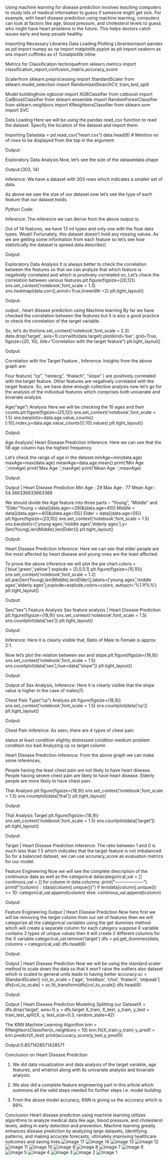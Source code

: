 
Using machine learning for disease prediction involves teaching computers to study lots of medical information to guess if someone might get sick. For example, with heart disease prediction using machine learning, computers can look at factors like age, blood pressure, and cholesterol levels to guess who might have heart problems in the future. This helps doctors catch issues early and keep people healthy.

Importing Necessary Libraries
Data Loading 
Plotting Librariesimport pandas as pd import numpy as np import matplotlib.pyplot as plt import seaborn as sns import cufflinks as cf %matplotlib inline

Metrics for Classification techniquefrom sklearn.metrics import classification_report,confusion_matrix,accuracy_score

Scalerfrom sklearn.preprocessing import StandardScaler from sklearn.model_selection import RandomizedSearchCV, train_test_split

Model buildingfrom xgboost import XGBClassifier from catboost import CatBoostClassifier from sklearn.ensemble import RandomForestClassifier from sklearn.neighbors import KNeighborsClassifier from sklearn.svm import SVC

Data Loading
Here we will be using the pandas read_csv function to read the dataset. Specify the location of the dataset and import them.

Importing Datadata = pd.read_csv(“heart.csv”) data.head(6) # Mention no of rows to be displayed from the top in the argument

Output:

Exploratory Data Analysis
Now, let’s see the size of the datasetdata.shape

Output:(303, 14)

Inference: We have a dataset with 303 rows which indicates a smaller set of data.

As above we saw the size of our dataset now let’s see the type of each feature that our dataset holds.

Python Code:

Inference: The inference we can derive from the above output is:

Out of 14 features, we have 13 int types and only one with the float data types.
Woah! Fortunately, this dataset doesn’t hold any missing values.
As we are getting some information from each feature so let’s see how statistically the dataset is spread.data.describe()

Output:

Exploratory Data Analysis
It is always better to check the correlation between the features so that we can analyze that which feature is negatively correlated and which is positively correlated so, Let’s check the correlation between various features.plt.figure(figsize=(20,12)) sns.set_context(‘notebook’,font_scale = 1.3) sns.heatmap(data.corr(),annot=True,linewidth =2) plt.tight_layout()

Output:

output , heart disease prediction using Machine learning
By far we have checked the correlation between the features but it is also a good practice to check the correlation of the target variable.

So, let’s do this!sns.set_context(‘notebook’,font_scale = 2.3) data.drop(‘target’, axis=1).corrwith(data.target).plot(kind=’bar’, grid=True, figsize=(20, 10), title=”Correlation with the target feature”) plt.tight_layout()

Output:

Correlation with the Target Feature , 
Inference: Insights from the above graph are:

Four feature( “cp”, “restecg”, “thalach”, “slope” ) are positively correlated with the target feature.
Other features are negatively correlated with the target feature.
So, we have done enough collective analysis now let’s go for the analysis of the individual features which comprises both univariate and bivariate analysis.

Age(“age”) Analysis
Here we will be checking the 10 ages and their counts.plt.figure(figsize=(25,12)) sns.set_context(‘notebook’,font_scale = 1.5) sns.barplot(x=data.age.value_counts()[:10].index,y=data.age.value_counts()[:10].values) plt.tight_layout()

Output:

Age Analysis| Heart Disease Prediction 
Inference:  Here we can see that the 58 age column has the highest frequency.

Let’s check the range of age in the dataset.minAge=min(data.age) maxAge=max(data.age) meanAge=data.age.mean() print(‘Min Age :’,minAge) print(‘Max Age :’,maxAge) print(‘Mean Age :’,meanAge)

Output:

Output | Heart Disease Prediction 
Min Age : 29 Max Age : 77 Mean Age : 54.366336633663366

We should divide the Age feature into three parts – “Young”, “Middle” and “Elder”Young = data[(data.age>=29)&(data.age<40)] Middle = data[(data.age>=40)&(data.age<55)] Elder = data[(data.age>55)] plt.figure(figsize=(23,10)) sns.set_context(‘notebook’,font_scale = 1.5) sns.barplot(x=[‘young ages’,’middle ages’,’elderly ages’],y=[len(Young),len(Middle),len(Elder)]) plt.tight_layout()

Output:

Heart Disease Prediction 
Inference: Here we can see that elder people are the most affected by heart disease and young ones are the least affected.

To prove the above inference we will plot the pie chart.colors = [‘blue’,’green’,’yellow’] explode = [0,0,0.1] plt.figure(figsize=(10,10)) sns.set_context(‘notebook’,font_scale = 1.2) plt.pie([len(Young),len(Middle),len(Elder)],labels=[‘young ages’,’middle ages’,’elderly ages’],explode=explode,colors=colors, autopct=’%1.1f%%’) plt.tight_layout()

Output:

Sex(“sex”) Feature Analysis
Sex feature analysis | Heart Disease Prediction 
plt.figure(figsize=(18,9)) sns.set_context(‘notebook’,font_scale = 1.5) sns.countplot(data[‘sex’]) plt.tight_layout()

Output:

Inference: Here it is clearly visible that, Ratio of Male to Female is approx 2:1.

Now let’s plot the relation between sex and slope.plt.figure(figsize=(18,9)) sns.set_context(‘notebook’,font_scale = 1.5) sns.countplot(data[‘sex’],hue=data[“slope”]) plt.tight_layout()

Output:

Output of Sex Analysis,
Inference: Here it is clearly visible that the slope value is higher in the case of males(1).

Chest Pain Type(“cp”) Analysis
plt.figure(figsize=(18,9)) sns.set_context(‘notebook’,font_scale = 1.5) sns.countplot(data[‘cp’]) plt.tight_layout()

Output:

Chest Pain
Inference: As seen, there are 4 types of chest pain

status at least
condition slightly distressed
condition medium problem
condition too bad
Analyzing cp vs target column

Heart Disease Prediction 
Inference: From the above graph we can make some inferences,

People having the least chest pain are not likely to have heart disease.
People having severe chest pain are likely to have heart disease.
Elderly people are more likely to have chest pain.

Thal Analysis
plt.figure(figsize=(18,9)) sns.set_context(‘notebook’,font_scale = 1.5) sns.countplot(data[‘thal’]) plt.tight_layout()

Output:

Thal Analysis
Target
plt.figure(figsize=(18,9)) sns.set_context(‘notebook’,font_scale = 1.5) sns.countplot(data[‘target’]) plt.tight_layout()

Output:

Target | Heart Disease Prediction 
Inference: The ratio between 1 and 0 is much less than 1.5 which indicates that the target feature is not imbalanced. So for a balanced dataset, we can use accuracy_score as evaluation metrics for our model.

Feature Engineering
Now we will see the complete description of the continuous data as well as the categorical datacategorical_val = [] continous_val = [] for column in data.columns: print(“——————–“) print(f”{column} : {data[column].unique()}”) if len(data[column].unique()) <= 10: categorical_val.append(column) else: continous_val.append(column)

Output:

Feature Engineering Output | Heart Disease Prediction 
Now here first we will be removing the target column from our set of features then we will categorize all the categorical variables using the get dummies method which will create a separate column for each category suppose X variable contains 2 types of unique values then it will create 2 different columns for the X variable.categorical_val.remove(‘target’) dfs = pd.get_dummies(data, columns = categorical_val) dfs.head(6)

Output:

Output | Heart Disease Prediction 
Now we will be using the standard scaler method to scale down the data so that it won’t raise the outliers also dataset which is scaled to general units leads to having better accuracy.sc = StandardScaler() col_to_scale = [‘age’, ‘trestbps’, ‘chol’, ‘thalach’, ‘oldpeak’] dfs[col_to_scale] = sc.fit_transform(dfs[col_to_scale]) dfs.head(6)

Output:

Output | Heart Disease Prediction 
Modeling
Splitting our DatasetX = dfs.drop(‘target’, axis=1) y = dfs.target X_train, X_test, y_train, y_test = train_test_split(X, y, test_size=0.3, random_state=42)

The KNN Machine Learning Algorithm
knn = KNeighborsClassifier(n_neighbors = 10) knn.fit(X_train,y_train) y_pred1 = knn.predict(X_test) print(accuracy_score(y_test,y_pred1))

Output:0.8571428571428571

Conclusion on Heart Disease Prediction
1. We did data visualization and data analysis of the target variable, age features, and whatnot along with its univariate analysis and bivariate analysis.

2. We also did a complete feature engineering part in this article which summons all the valid steps needed for further steps i.e.
model building.

3. From the above model accuracy, KNN is giving us the accuracy which is 89%.

Conclusion
Heart disease prediction using machine learning utilizes algorithms to analyze medical data like age, blood pressure, and cholesterol levels, aiding in early detection and prevention. Machine learning greatly enhances disease prediction by analyzing large datasets, identifying patterns, and making accurate forecasts, ultimately improving healthcare outcomes and saving lives.![image 17](https://github.com/user-attachments/assets/3de7f3e2-5696-48d9-90bf-b34023b6d632)
![image 14](https://github.com/user-attachments/assets/286aef63-e25d-4cee-9be1-d17fb5746437)
![image 13](https://github.com/user-attachments/assets/e71ba993-90de-49d5-83ea-135b067d4c74)
![image 12](https://github.com/user-attachments/assets/363e71fe-0ff8-4612-a274-54294638836d)
![image 11](https://github.com/user-attachments/assets/fb1558e8-7b50-4358-b055-8fd39918056f)
![image 10](https://github.com/user-attachments/assets/965c2d23-e708-4137-b800-efe86035346a)
![image 9](https://github.com/user-attachments/assets/57e6ece6-68f2-4b34-b2dd-2770e2459967)
![image 8](https://github.com/user-attachments/assets/9ca1950c-16b9-45ee-b3e0-cc9c0c22421e)
![image 7](https://github.com/user-attachments/assets/3303cae0-b222-48ed-bd52-b55a705241db)
![image 6](https://github.com/user-attachments/assets/fb05ab5e-b60a-41c6-a1fc-63d89065e19d)
![image 5](https://github.com/user-attachments/assets/c067762c-4dc7-42d0-9f97-04ea350c7671)
![image 4](https://github.com/user-attachments/assets/0fad4a9d-1888-4bf9-9021-79b1c8689a3d)
![image 3](https://github.com/user-attachments/assets/3d8f2c2e-ef49-46f1-9bfe-d86e86d0033c)
![image 2](https://github.com/user-attachments/assets/88d47e03-9692-4995-be8e-e63e5429f218)
![Image 1](https://github.com/user-attachments/assets/6d15a43e-d2fd-4448-a077-dd1c0d838923)
